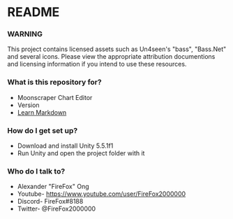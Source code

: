 # README #

### WARNING ###

This project contains licensed assets such as Un4seen's "bass", "Bass.Net" and several icons. Please view the appropriate attribution documentions and licensing information if you intend to use these resources. 

### What is this repository for? ###

* Moonscraper Chart Editor
* Version
* [Learn Markdown](https://bitbucket.org/tutorials/markdowndemo)

### How do I get set up? ###

* Download and install Unity 5.5.1f1
* Run Unity and open the project folder with it

### Who do I talk to? ###

* Alexander "FireFox" Ong
* Youtube- https://www.youtube.com/user/FireFox2000000
* Discord- FireFox#8188
* Twitter- \@FireFox2000000